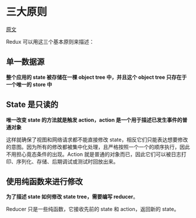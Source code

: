 # 三大原则

[原文](http://cn.redux.js.org/docs/introduction/ThreePrinciples.html)

Redux 可以用这三个基本原则来描述：

## 单一数据源

**整个应用的 state 被存储在一棵 object tree 中，并且这个 object tree 只存在于一个唯一的 store 中**

## State 是只读的

**唯一改变 state 的方法就是触发 action，action 是一个用于描述已发生事件的普通对象**

这样就确保了视图和网络请求都不能直接修改 state，相反它们只能表达想要修改的意图。因为所有的修改都被集中化处理，且严格按照一个一个的顺序执行，因此不用担心竟态条件的出现。Action 就是普通的对象而已，因此它们可以被日志打印、序列化、存储、后期调试或测试时回放出来。

## 使用纯函数来进行修改

**为了描述 state 如何修改 state tree，需要编写 reducer**。

Reducer 只是一些纯函数，它接收先前的 state 和 action，返回新的 state。

